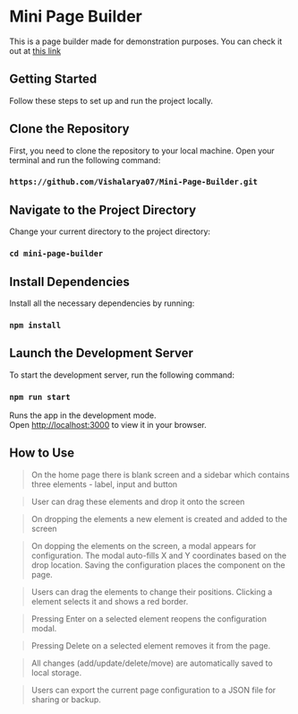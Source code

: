 # Mini Page Builder

This is a page builder made for demonstration purposes.
You can check it out at [this link](https://mini-page-builder-one.vercel.app/)

## Getting Started

Follow these steps to set up and run the project locally.

## Clone the Repository

First, you need to clone the repository to your local machine. Open your terminal and run the following command:

### `https://github.com/Vishalarya07/Mini-Page-Builder.git`

## Navigate to the Project Directory

Change your current directory to the project directory:

### `cd mini-page-builder`

## Install Dependencies

Install all the necessary dependencies by running:

### `npm install`

## Launch the Development Server

To start the development server, run the following command:

### `npm run start`

Runs the app in the development mode.\
Open [http://localhost:3000](http://localhost:3000) to view it in your browser.

## How to Use

> On the home page there is blank screen and a sidebar which contains three elements - label, input and button

> User can drag these elements and drop it onto the screen

> On dropping the elements a new element is created and added to the screen

> On dopping the elements on the screen, a modal appears for configuration. The modal auto-fills X and Y coordinates based on the drop location.
Saving the configuration places the component on the page.

> Users can drag the elements to change their positions.
Clicking a element selects it and shows a red border.

> Pressing Enter on a selected element reopens the configuration modal.

> Pressing Delete on a selected element removes it from the page.

> All changes (add/update/delete/move) are automatically saved to local storage.

> Users can export the current page configuration to a JSON file for sharing or backup.







